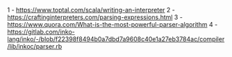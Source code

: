 1 - https://www.toptal.com/scala/writing-an-interpreter
2 - https://craftinginterpreters.com/parsing-expressions.html
3 - https://www.quora.com/What-is-the-most-powerful-parser-algorithm
4 - https://gitlab.com/inko-lang/inko/-/blob/f22398f8494b0a7dbd7a9608c40e1a27eb3784ac/compiler/lib/inkoc/parser.rb
